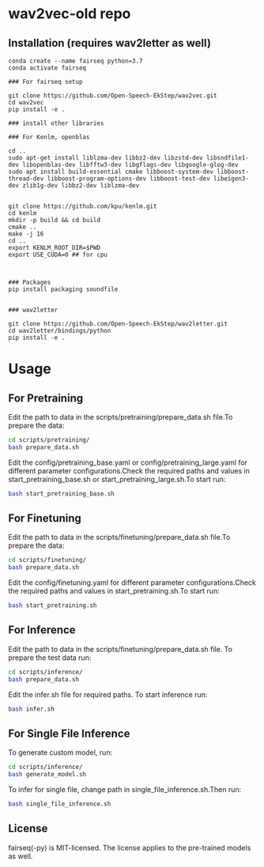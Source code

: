# wav2vec-old repo 
## Installation (requires wav2letter as well) 
```
conda create --name fairseq python=3.7
conda activate fairseq

### For fairseq setup

git clone https://github.com/Open-Speech-EkStep/wav2vec.git
cd wav2vec
pip install -e .

### install other libraries

### For Kenlm, openblas

cd ..
sudo apt-get install liblzma-dev libbz2-dev libzstd-dev libsndfile1-dev libopenblas-dev libfftw3-dev libgflags-dev libgoogle-glog-dev
sudo apt install build-essential cmake libboost-system-dev libboost-thread-dev libboost-program-options-dev libboost-test-dev libeigen3-dev zlib1g-dev libbz2-dev liblzma-dev


git clone https://github.com/kpu/kenlm.git
cd kenlm
mkdir -p build && cd build
cmake .. 
make -j 16
cd ..
export KENLM_ROOT_DIR=$PWD
export USE_CUDA=0 ## for cpu



### Packages
pip install packaging soundfile


### wav2letter

git clone https://github.com/Open-Speech-EkStep/wav2letter.git 
cd wav2letter/bindings/python
pip install -e .
```
# Usage

## For Pretraining
Edit the path to data in the scripts/pretraining/prepare_data.sh file.To prepare the data:
```bash
cd scripts/pretraining/
bash prepare_data.sh
```
Edit the config/pretraining_base.yaml or config/pretraining_large.yaml for different parameter configurations.Check the required paths and values in start_pretraining_base.sh or start_pretraining_large.sh.To start run:
```bash
bash start_pretraining_base.sh
```

## For Finetuning
Edit the path to data in the scripts/finetuning/prepare_data.sh file.To prepare the data:
```bash
cd scripts/finetuning/
bash prepare_data.sh
```
Edit the config/finetuning.yaml for different parameter configurations.Check the required paths and values in start_pretraining.sh.To start run:
```bash
bash start_pretraining.sh
```

## For Inference
Edit the path to data in the scripts/finetuning/prepare_data.sh file. To prepare the test data run:
```bash
cd scripts/inference/
bash prepare_data.sh
```
Edit the infer.sh file for required paths. To start inference run:
```bash
bash infer.sh
```
## For Single File Inference
To generate custom model, run: 
```bash
cd scripts/inference/
bash generate_model.sh
```
To infer for single file, change path in single_file_inference.sh.Then run:
```bash
bash single_file_inference.sh
```

## License

fairseq(-py) is MIT-licensed. The license applies to the pre-trained models as well.
